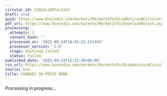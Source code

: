 ```yaml
---
circular_id: 218e5c1807ec31e3
draft: true
guid: https://www.bseindia.com/markets/MarketInfo/DispNoticesNCirculars.aspx?Noticeid={AFDF295E-E15E-4F86-9C11-04FD9E2B1F20}&noticeno=20250924-44&dt=09/24/2025&icount=44&totcount=75&flag=0
pdf_url: https://www.bseindia.com/markets/MarketInfo/DownloadAttach.aspx?id=20250924-44&attachedId=
processing:
  attempts: 1
  content_hash: ''
  processed_at: '2025-09-24T18:42:23.211494'
  processor_version: '2.0'
  stage: download_failed
  status: failed
published_date: '2025-09-24T13:12:30+00:00'
rss_url: https://www.bseindia.com/markets/MarketInfo/DispNoticesNCirculars.aspx?Noticeid={AFDF295E-E15E-4F86-9C11-04FD9E2B1F20}&noticeno=20250924-44&dt=09/24/2025&icount=44&totcount=75&flag=0
source: bse
title: CHANGES IN PRICE BAND
---
```


Processing in progress...
